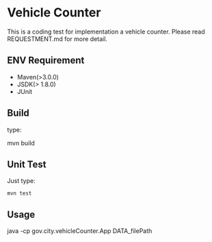 Vehicle Counter
==============

This is a coding test for implementation a vehicle counter. Please read REQUESTMENT.md for more detail.

ENV Requirement
----------------
* Maven(>3.0.0)
* JSDK(> 1.8.0)
* JUnit

Build
-----
type:
   
   mvn build
   
Unit Test
---------
Just type:
    
    mvn test
    
Usage
-----
java -cp gov.city.vehicleCounter.App DATA_filePath



